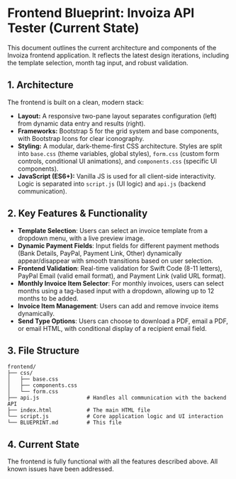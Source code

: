 # Frontend Blueprint: Invoiza API Tester (Current State)

This document outlines the current architecture and components of the Invoiza frontend application. It reflects the latest design iterations, including the template selection, month tag input, and robust validation.

## 1. Architecture

The frontend is built on a clean, modern stack:

-   **Layout:** A responsive two-pane layout separates configuration (left) from dynamic data entry and results (right).
-   **Frameworks:** Bootstrap 5 for the grid system and base components, with Bootstrap Icons for clear iconography.
-   **Styling:** A modular, dark-theme-first CSS architecture. Styles are split into `base.css` (theme variables, global styles), `form.css` (custom form controls, conditional UI animations), and `components.css` (specific UI components).
-   **JavaScript (ES6+):** Vanilla JS is used for all client-side interactivity. Logic is separated into `script.js` (UI logic) and `api.js` (backend communication).

## 2. Key Features & Functionality

-   **Template Selection**: Users can select an invoice template from a dropdown menu, with a live preview image.
-   **Dynamic Payment Fields**: Input fields for different payment methods (Bank Details, PayPal, Payment Link, Other) dynamically appear/disappear with smooth transitions based on user selection.
-   **Frontend Validation**: Real-time validation for Swift Code (8-11 letters), PayPal Email (valid email format), and Payment Link (valid URL format).
-   **Monthly Invoice Item Selector**: For monthly invoices, users can select months using a tag-based input with a dropdown, allowing up to 12 months to be added.
-   **Invoice Item Management**: Users can add and remove invoice items dynamically.
-   **Send Type Options**: Users can choose to download a PDF, email a PDF, or email HTML, with conditional display of a recipient email field.

## 3. File Structure

```
frontend/
├── css/
│   ├── base.css
│   ├── components.css
│   └── form.css
├── api.js               # Handles all communication with the backend API
├── index.html           # The main HTML file
└── script.js            # Core application logic and UI interaction
└── BLUEPRINT.md         # This file
```

## 4. Current State

The frontend is fully functional with all the features described above. All known issues have been addressed.
